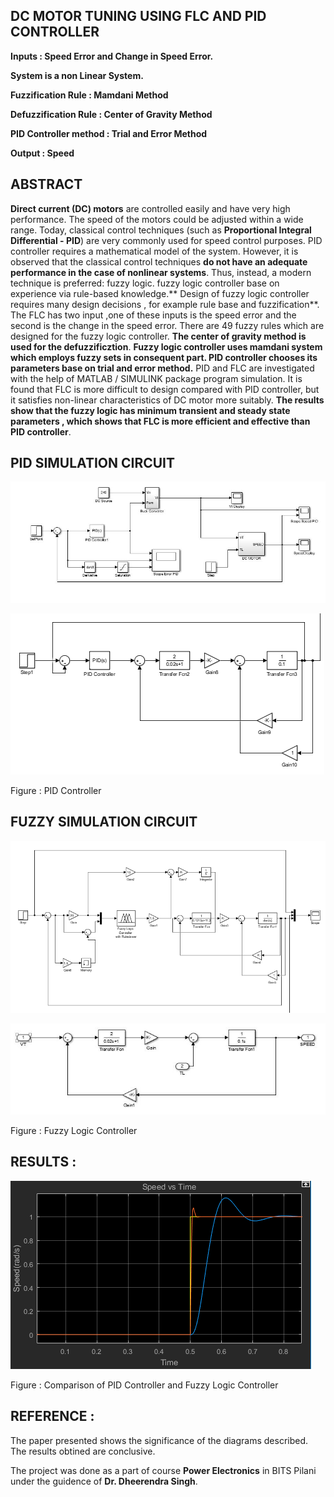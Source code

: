 ## DC MOTOR TUNING USING FLC AND PID CONTROLLER

**Inputs : Speed Error and Change in Speed Error.**

**System is a non Linear System.**

**Fuzzification Rule : Mamdani Method**

**Defuzzification Rule : Center of Gravity Method**

**PID Controller method : Trial and Error Method**

**Output : Speed**

## ABSTRACT

**Direct current (DC) motors** are controlled easily and have very high performance. The speed of the motors could be adjusted within a wide range. Today, classical control techniques (such as **Proportional Integral Differential - PID**) are very commonly used for speed control purposes. PID controller requires a mathematical model of the system. However, it is observed that the classical control techniques **do not have an adequate performance in the case of nonlinear systems**. Thus, instead, a modern technique is preferred: fuzzy logic. fuzzy logic controller base on experience via rule-based knowledge.** Design of fuzzy logic controller requires many design decisions , for example rule base and fuzzification**. The FLC has two input ,one of these inputs is the speed error and the second is the change in the speed error. There are 49 fuzzy rules which are designed for the fuzzy logic controller. **The center of gravity method is used for the defuzzificztion**. **Fuzzy logic controller uses mamdani system which employs fuzzy sets in consequent part. PID controller chooses its parameters base on trial and error method.** PID and FLC are investigated with the help of MATLAB / SIMULINK package program simulation. It is found that FLC is more difficult to design compared with PID controller, but it satisfies non-linear characteristics of DC motor more suitably. **The results show that the fuzzy logic has minimum transient and steady state parameters , which shows that FLC is more efficient and effective than PID controller**.

## PID SIMULATION CIRCUIT

![PID Controller](Images/PID.JPG)


![](Images/PID.PNG)

Figure  : PID Controller


## FUZZY SIMULATION CIRCUIT

![FUZZY  Controller](Images/FUZZY_system.PNG)


![](Images/DCM.JPG)

Figure  : Fuzzy Logic Controller

## RESULTS : 

![FUZZY  Controller](Images/graph.PNG)

Figure : Comparison of PID Controller and Fuzzy Logic Controller


## REFERENCE :
The paper presented shows the significance of the diagrams described. The results obtined are conclusive.

The project was done as a part of course **Power Electronics** in BITS Pilani under the guidence of **Dr. Dheerendra Singh**.







